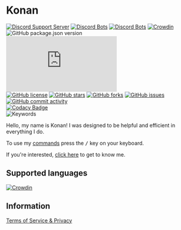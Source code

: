 <!-- markdownlint-disable MD033 -->

# Konan

[![Discord Support Server](https://img.shields.io/discord/930290056600641586?label=Discord%20Support%20Server&logo=discord&logoColor=white)](https://discord.gg/YCRyk39Tqt)
[![Discord Bots](https://top.gg/api/widget/status/930281485301317633.svg)](https://top.gg/bot/930281485301317633)
[![Discord Bots](https://top.gg/api/widget/servers/930281485301317633.svg?noavatar=true)](https://top.gg/bot/930281485301317633)
[![Crowdin](https://badges.crowdin.net/konan/localized.svg)](https://crowdin.com/project/konan)
![GitHub package.json version](https://img.shields.io/github/package-json/v/Raccoons-Code/Konan)
![Discord.js dependency](https://img.shields.io/github/package-json/dependency-version/Raccoons-Code/Konan/discord.js?logo=discord)  
[![GitHub license](https://img.shields.io/github/license/Raccoons-Code/Konan)](./LICENSE)
[![GitHub stars](https://img.shields.io/github/stars/Raccoons-Code/Konan?logo=github)](../../stargazers)
[![GitHub forks](https://img.shields.io/github/forks/Raccoons-Code/Konan?logo=github)](../../network/members)
[![GitHub issues](https://img.shields.io/github/issues/Raccoons-Code/Konan?logo=github)](../../issues)
[![GitHub commit activity](https://img.shields.io/github/commit-activity/m/Raccoons-Code/Konan?logo=github)](../../commits)  
[![Codacy Badge](https://app.codacy.com/project/badge/Grade/5d1ffcaebf63434f932e43b914c92c1c)](https://www.codacy.com/gh/Raccoons-Code/Konan/dashboard?utm_source=github.com&amp;utm_medium=referral&amp;utm_content=Raccoons-Code/Konan&amp;utm_campaign=Badge_Grade)  
![Keywords](https://img.shields.io/github/package-json/keywords/raccoons-code/konan?label=%20)

Hello, my name is Konan! I was designed to be helpful and efficient in everything I do.

To use my [commands](../../wiki/commands) press the <kbd>/</kbd> key on your keyboard.

If you're interested, [click here](https://discord.com/api/oauth2/authorize?client_id=930281485301317633&scope=applications.commands+bot&permissions=545460321791) to get to know me.

## Supported languages

[![Crowdin](https://badges.awesome-crowdin.com/translation-15144556-499220.png)](https://crowdin.com/project/konan)

## Information

[Terms of Service & Privacy](../../wiki/Terms-of-Service-&-Privacy)
